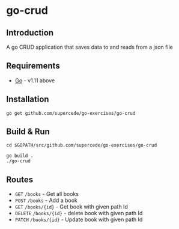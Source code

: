 # go-crud

## Introduction

A go CRUD application that saves data to and reads from a json file

## Requirements

- [Go](https://golang.org) - v1.11 above

## Installation

```
go get github.com/supercede/go-exercises/go-crud
```

## Build & Run

```
cd $GOPATH/src/github.com/supercede/go-exercises/go-crud

go build .
./go-crud
```

## Routes

- `GET` `/books` - Get all books
- `POST` `/books` - Add a book
- `GET` `/books/{id}` - Get book with given path Id
- `DELETE` `/books/{id}` - delete book with given path Id
- `PATCH` `/books/{id}` - Update book with given path Id
